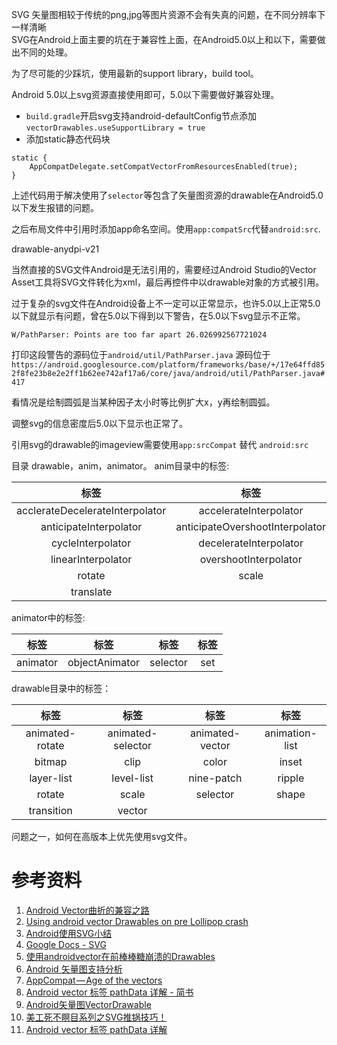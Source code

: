 SVG 矢量图相较于传统的png,jpg等图片资源不会有失真的问题，在不同分辨率下一样清晰  
SVG在Android上面主要的坑在于兼容性上面，在Android5.0以上和以下，需要做出不同的处理。

为了尽可能的少踩坑，使用最新的support library，build tool。

Android 5.0以上svg资源直接使用即可，5.0以下需要做好兼容处理。
* `build.gradle`开启svg支持android-defaultConfig节点添加
`vectorDrawables.useSupportLibrary = true`
* 添加static静态代码块
```
static {
    AppCompatDelegate.setCompatVectorFromResourcesEnabled(true);
}
```

上述代码用于解决使用了`selector`等包含了矢量图资源的drawable在Android5.0以下发生报错的问题。

之后布局文件中引用时添加app命名空间。使用`app:compatSrc`代替`android:src`.

drawable-anydpi-v21

当然直接的SVG文件Android是无法引用的，需要经过Android Studio的Vector Asset工具将SVG文件转化为xml，最后再控件中以drawable对象的方式被引用。

过于复杂的svg文件在Android设备上不一定可以正常显示，也许5.0以上正常5.0以下就显示有问题，曾在5.0以下得到以下警告，在5.0以下svg显示不正常。

```
W/PathParser: Points are too far apart 26.026992567721024
```
打印这段警告的源码位于`android/util/PathParser.java`
源码位于`https://android.googlesource.com/platform/frameworks/base/+/17e64ffd852f8fe23b8e2e2ff1b62ee742af17a6/core/java/android/util/PathParser.java#417`

看情况是绘制圆弧是当某种因子太小时等比例扩大x，y再绘制圆弧。

调整svg的信息密度后5.0以下显示也正常了。


引用svg的drawable的imageview需要使用`app:srcCompat` 替代 `android:src`


目录 drawable，anim，animator。
anim目录中的标签:

| 标签 | 标签 | 标签 |
|:----:|:----:|:----:|
| acclerateDecelerateInterpolator | accelerateInterpolator | alpha |
| anticipateInterpolator | anticipateOvershootInterpolator | bounceInterpolator |
| cycleInterpolator | decelerateInterpolator | gridLayoutAnimation |
| linearInterpolator | overshootInterpolator | pathInterpolator |
| rotate | scale | set | 
| translate | | |

animator中的标签:

| 标签 | 标签 | 标签 | 标签 |
|:--:|:--:|:--:|:--:|
| animator | objectAnimator | selector |  set| 

drawable目录中的标签：

| 标签 | 标签 | 标签 | 标签 |
|:--:|:--:|:--:|:--:|
| animated-rotate | animated-selector | animated-vector | animation-list | 
| bitmap | clip | color | inset | 
| layer-list | level-list | nine-patch | ripple |
| rotate | scale | selector | shape |
| transition | vector | | | 


问题之一，如何在高版本上优先使用svg文件。

# 参考资料
1. [ Android Vector曲折的兼容之路](http://blog.csdn.net/eclipsexys/article/details/51838119)
2. [Using android vector Drawables on pre Lollipop crash](https://stackoverflow.com/questions/36867298/using-android-vector-drawables-on-pre-lollipop-crash)
3. [Android使用SVG小结](https://www.jianshu.com/p/c6614fb502c4)
4. [Google Docs - SVG](https://developer.android.com/guide/topics/graphics/vector-drawable-resources)
5. [使用androidvector在前棒棒糖崩溃的Drawables](http://androidcookie.com/androidvectordrawables.html)
6. [Android 矢量图支持分析](https://ayaseruri.net/2017/06/24/Android-矢量图支持分析.html)
7. [AppCompat — Age of the vectors](https://medium.com/@chrisbanes/appcompat-v23-2-age-of-the-vectors-91cbafa87c88)
8. [Android vector 标签 pathData 详解 - 简书](https://www.jianshu.com/p/a3cb1e23c2c4)
9. [Android矢量图VectorDrawable](https://www.jianshu.com/p/04cda03a6b71)
10. [美工死不瞑目系列之SVG推锅技巧！](https://www.jianshu.com/p/ad9b7382aecb)
11. [Android vector 标签 pathData 详解](https://www.jianshu.com/p/a3cb1e23c2c4)